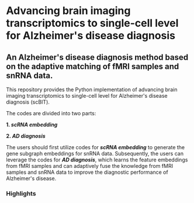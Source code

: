# Advancing brain imaging transcriptomics to single-cell level for Alzheimer's disease diagnosis
## An Alzheimer's disease diagnosis method based on the adaptive matching of fMRI samples and snRNA data.

This repository provides the Python implementation of advancing brain imaging transcriptomics to single-cell level for Alzheimer's disease diagnosis (scBIT). 

The codes are divided into two parts:

**1. _scRNA embedding_**

**2. _AD diagnosis_**

The users should first utilize codes for **_scRNA embedding_** to generate the gene subgraph embeddings for snRNA data. Subsequently, the users can leverage the codes for **_AD diagnosis_**, which learns the feature embeddings from fMRI samples and can adaptively fuse the knowledge from fMRI samples and snRNA data to improve the diagnostic performance of Alzheimer's disease.

### Highlights
